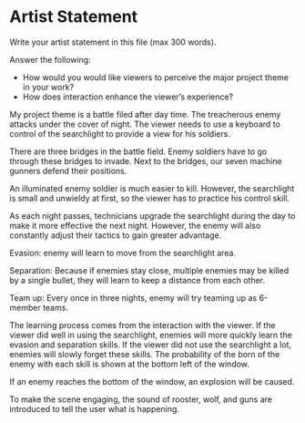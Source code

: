 # Artist Statement

Write your artist statement in this file (max 300 words).

Answer the following:

- How would you would like viewers to perceive the major project theme in your work?
- How does interaction enhance the viewer’s experience?

My project theme is a battle filed after day time. The treacherous enemy attacks under the cover of night. The viewer needs to use a keyboard to control of the searchlight to provide a view for his soldiers.

There are three bridges in the battle field. Enemy soldiers have to go through these bridges to invade. Next to the bridges, our seven machine gunners defend their positions. 

An illuminated enemy soldier is much easier to kill. However, the searchlight is small and unwieldy at first, so the viewer has to practice his control skill.

As each night passes, technicians upgrade the searchlight during the day to make it more effective the next night. However, the enemy will also constantly adjust their tactics to gain greater advantage.

Evasion: enemy will learn to move from the searchlight area.

Separation: Because if enemies stay close, multiple enemies may be killed by a single bullet, they will learn to keep a distance from each other.

Team up: Every once in three nights, enemy will try teaming up as 6-member teams.

The learning process comes from the interaction with the viewer. If the viewer did well in using the searchlight, enemies will more quickly learn the evasion and separation skills. If the viewer did not use the searchlight a lot, enemies will slowly forget these skills. The probability of the born of the enemy with each skill is shown at the bottom left of the window.

If an enemy reaches the bottom of the window, an explosion will be caused.

To make the scene engaging, the sound of rooster, wolf, and guns are introduced to tell the user what is happening.
